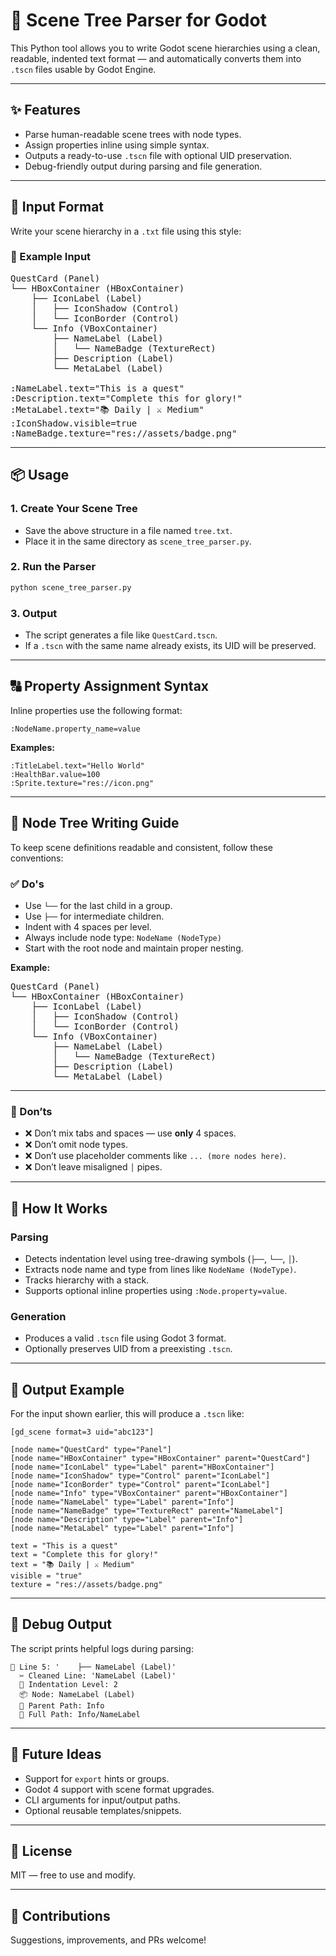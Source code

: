 # 🌳 Scene Tree Parser for Godot

This Python tool allows you to write Godot scene hierarchies using a clean, readable, indented text format — and automatically converts them into `.tscn` files usable by Godot Engine.

---

## ✨ Features

- Parse human-readable scene trees with node types.
- Assign properties inline using simple syntax.
- Outputs a ready-to-use `.tscn` file with optional UID preservation.
- Debug-friendly output during parsing and file generation.

---

## 🧾 Input Format

Write your scene hierarchy in a `.txt` file using this style:

### 📄 Example Input

<pre>
QuestCard (Panel)
└── HBoxContainer (HBoxContainer)
    ├── IconLabel (Label)
    │   ├── IconShadow (Control)
    │   └── IconBorder (Control)
    └── Info (VBoxContainer)
        ├── NameLabel (Label)
        │   └── NameBadge (TextureRect)
        ├── Description (Label)
        └── MetaLabel (Label)

:NameLabel.text="This is a quest"
:Description.text="Complete this for glory!"
:MetaLabel.text="📚 Daily | ⚔️ Medium"
:IconShadow.visible=true
:NameBadge.texture="res://assets/badge.png"
</pre>

---

## 📦 Usage

### 1. Create Your Scene Tree

- Save the above structure in a file named `tree.txt`.
- Place it in the same directory as `scene_tree_parser.py`.

### 2. Run the Parser

```bash
python scene_tree_parser.py
```

### 3. Output

- The script generates a file like `QuestCard.tscn`.
- If a `.tscn` with the same name already exists, its UID will be preserved.

---

## 🔠 Property Assignment Syntax

Inline properties use the following format:

```
:NodeName.property_name=value
```

**Examples:**
```
:TitleLabel.text="Hello World"
:HealthBar.value=100
:Sprite.texture="res://icon.png"
```

---

## 📐 Node Tree Writing Guide

To keep scene definitions readable and consistent, follow these conventions:

### ✅ Do's

- Use `└──` for the last child in a group.
- Use `├──` for intermediate children.
- Indent with 4 spaces per level.
- Always include node type: `NodeName (NodeType)`
- Start with the root node and maintain proper nesting.

**Example:**

<pre>
QuestCard (Panel)
└── HBoxContainer (HBoxContainer)
    ├── IconLabel (Label)
    │   ├── IconShadow (Control)
    │   └── IconBorder (Control)
    └── Info (VBoxContainer)
        ├── NameLabel (Label)
        │   └── NameBadge (TextureRect)
        ├── Description (Label)
        └── MetaLabel (Label)
</pre>

---

### 🚫 Don’ts

- ❌ Don’t mix tabs and spaces — use **only** 4 spaces.
- ❌ Don’t omit node types.
- ❌ Don’t use placeholder comments like `... (more nodes here)`.
- ❌ Don’t leave misaligned `│` pipes.

---

## 🔧 How It Works

### Parsing

- Detects indentation level using tree-drawing symbols (`├──`, `└──`, `│`).
- Extracts node name and type from lines like `NodeName (NodeType)`.
- Tracks hierarchy with a stack.
- Supports optional inline properties using `:Node.property=value`.

### Generation

- Produces a valid `.tscn` file using Godot 3 format.
- Optionally preserves UID from a preexisting `.tscn`.

---

## 📁 Output Example

For the input shown earlier, this will produce a `.tscn` like:

```tscn
[gd_scene format=3 uid="abc123"]

[node name="QuestCard" type="Panel"]
[node name="HBoxContainer" type="HBoxContainer" parent="QuestCard"]
[node name="IconLabel" type="Label" parent="HBoxContainer"]
[node name="IconShadow" type="Control" parent="IconLabel"]
[node name="IconBorder" type="Control" parent="IconLabel"]
[node name="Info" type="VBoxContainer" parent="HBoxContainer"]
[node name="NameLabel" type="Label" parent="Info"]
[node name="NameBadge" type="TextureRect" parent="NameLabel"]
[node name="Description" type="Label" parent="Info"]
[node name="MetaLabel" type="Label" parent="Info"]

text = "This is a quest"
text = "Complete this for glory!"
text = "📚 Daily | ⚔️ Medium"
visible = "true"
texture = "res://assets/badge.png"
```

---

## 🧪 Debug Output

The script prints helpful logs during parsing:

```
🔹 Line 5: '    ├── NameLabel (Label)'
  ✂️ Cleaned Line: 'NameLabel (Label)'
  🔢 Indentation Level: 2
  📦 Node: NameLabel (Label)
  📁 Parent Path: Info
  📄 Full Path: Info/NameLabel
```

---

## 🚀 Future Ideas

- Support for `export` hints or groups.
- Godot 4 support with scene format upgrades.
- CLI arguments for input/output paths.
- Optional reusable templates/snippets.

---

## 📃 License

MIT — free to use and modify.

---

## 🙌 Contributions

Suggestions, improvements, and PRs welcome!
